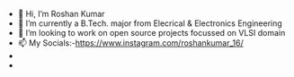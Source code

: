 - 👋 Hi, I’m Roshan Kumar
- 🌱 I’m currently a B.Tech. major from Elecrical & Electronics Engineering
- 💞️ I’m looking to work on open source projects focussed on VLSI domain
- 📫 My Socials:-https://www.instagram.com/roshankumar_16/
-                
-  

<!---
roshan1516/roshan1516 is a ✨ special ✨ repository because its `README.md` (this file) appears on your GitHub profile.
You can click the Preview link to take a look at your changes.
--->
